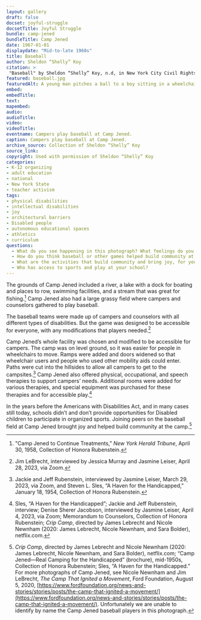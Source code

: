 ```yaml
--- 
layout: gallery
draft: false
docset: joyful-struggle
docsetTitle: Joyful Struggle
bundle: camp-jened
bundleTitle: Camp Jened
date: 1967-01-01
displaydate: "Mid-to-late 1960s"
title: Baseball
author: Sheldon “Shelly” Koy
citation: >
 "Baseball" by Sheldon “Shelly” Koy, n.d, in New York City Civil Rights History Project, Accessed: [Month Day, Year], https://nyccivilrightshistory.org/gallery/baseball.
featured: baseball.jpg
featuredAlt: A young man pitches a ball to a boy sitting in a wheelchair and holding a bat. Other children and young adults look ready to react.
embed: 
embedTitle: 
text: 
mapembed: 
audio: 
audioTitle: 
video: 
videoTitle: 
eventname: Campers play baseball at Camp Jened.
caption: Campers play baseball at Camp Jened.
archive_source: Collection of Sheldon “Shelly” Koy
source_link: 
copyright: Used with permission of Sheldon “Shelly” Koy
categories: 
- K-12 organizing
- adult education
- national
- New York State
- teacher activism
tags: 
- physical disabilities
- intellectual disabilities
- joy
- architectural barriers
- Disabled people
- autonomous educational spaces
- athletics
- curriculum
questions: 
  - What do you see happening in this photograph? What feelings do you see expressed in the photograph? Why do you think this activity happened at Camp Jened? 
  - How do you think baseball or other games helped build community at Camp Jened? 
  - What are the activities that build community and bring joy, for you? 
  - Who has access to sports and play at your school?
--- 
```


The grounds of Camp Jened included a river, a lake with a dock for boating and places to row, swimming facilities, and a stream that was great for fishing.[^1] Camp Jened also had a large grassy field where campers and counselors gathered to play baseball.

The baseball teams were made up of campers and counselors with all different types of disabilities. But the game was designed to be accessible for everyone, with any modifications that players needed.[^2]

Camp Jened’s whole facility was chosen and modified to be accessible for campers. The camp was on level ground, so it was easier for people in wheelchairs to move. Ramps were added and doors widened so that wheelchair users and people who used other mobility aids could enter. Paths were cut into the hillsides to allow all campers to get to the campsites.[^3] Camp Jened also offered physical, occupational, and speech therapies to support campers’ needs. Additional rooms were added for various therapies, and special equipment was purchased for these therapies and for accessible play.[^4]  

In the years before the Americans with Disabilities Act, and in many cases still today, schools didn’t and don’t provide opportunities for Disabled children to participate in organized sports. Joining peers on the baseball field at Camp Jened brought joy and helped build community at the camp.[^5]

[^1]: "Camp Jened to Continue Treatments,” *New York Herald Tribune*, April 30, 1958, Collection of Honora Rubenstein.
[^2]: Jim LeBrecht, interviewed by Jessica Murray and Jasmine Leiser, April 28, 2023, via Zoom.
[^3]: Jackie and Jeff Rubenstein, interviewed by Jasmine Leiser, March 29, 2023, via Zoom, and Steven L. Sles, “A Haven for the Handicapped,” January 18, 1954, Collection of Honora Rubenstein.

[^4]: Sles, “A Haven for the Handicapped”; Jackie and Jeff Rubenstein, interview; Denise Sherer Jacobson, interviewed by Jasmine Leiser, April 4, 2023, via Zoom; Memorandum to Counselors, Collection of Honora Rubenstein; *Crip Camp*, directed by James Lebrecht and Nicole Newnham (2020: James Lebrecht, Nicole Newnham, and Sara Bolder), netflix.com.

[^5]: *Crip Camp*, directed by James Lebrecht and Nicole Newnham (2020: James Lebrecht, Nicole Newnham, and Sara Bolder), netflix.com; “Camp Jened—Real Camping for the Handicapped” (brochure), mid-1950s, Collection of Honora Rubenstein; Sles, “A Haven for the Handicapped.” For more photographs of Camp Jened, see Nicole Newnham and Jim LeBrecht, *The Camp That Ignited a Movement*, Ford Foundation, August 5, 2020, [https://www.fordfoundation.org/news-and-stories/stories/posts/the-camp-that-ignited-a-movement/](https://www.fordfoundation.org/news-and-stories/stories/posts/the-camp-that-ignited-a-movement/). Unfortunately we are unable to identify by name the Camp Jened baseball players in this photograph.
